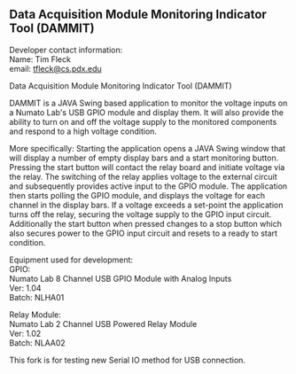 Data Acquisition Module Monitoring Indicator Tool (DAMMIT) 
----------------------------------------------------------

Developer contact information:  
Name: Tim Fleck  
email: tfleck@cs.pdx.edu  


Data Acquisition Module Monitoring Indicator Tool (DAMMIT)


DAMMIT is a JAVA Swing based application to monitor the voltage inputs on a Numato Lab's USB GPIO module and display them. It will also provide the ability to turn on and off the voltage supply to the monitored components and respond to a high voltage condition. 

More specifically:
Starting the application opens a JAVA Swing window that will display a number of empty display bars and a start monitoring button. Pressing the start button will contact the relay board and initiate voltage via the relay. The switching of the relay applies voltage to the external circuit and subsequently provides active input to the GPIO module. The application then starts polling the GPIO module, and displays the voltage for each channel in the display bars. If a voltage exceeds a set-point the application turns off the relay, securing the voltage supply to the GPIO input circuit. Additionally the start button when pressed changes to a stop button which also secures power to the GPIO input circuit and resets to a ready to start condition. 


Equipment used for development:  
GPIO:  
Numato Lab 8 Channel USB GPIO Module with Analog Inputs  
Ver: 1.04  
Batch: NLHA01  

Relay Module:  
Numato Lab 2 Channel USB Powered Relay Module  
Ver: 1.02  
Batch: NLAA02  

This fork is for testing new Serial IO method for USB connection.
